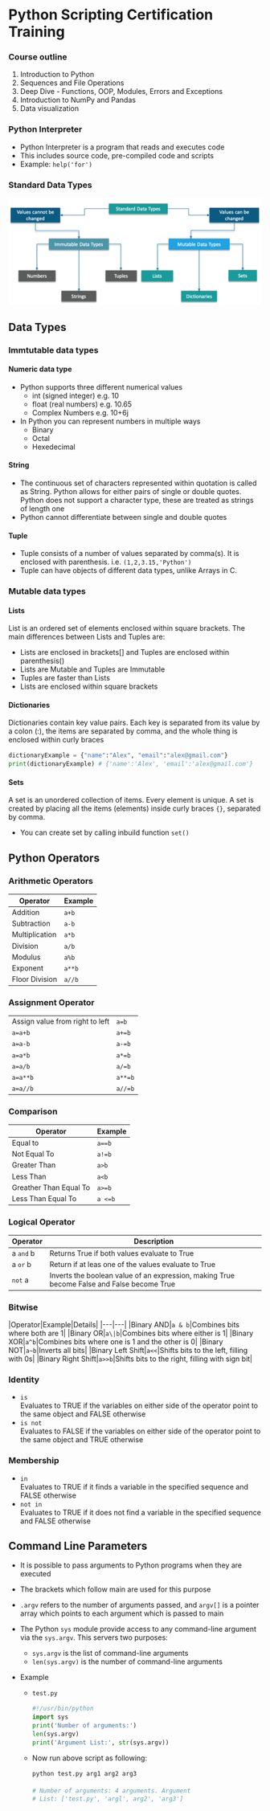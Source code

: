 # Python Scripting Certification Training

### Course outline
1. Introduction to Python
2. Sequences and File Operations
3. Deep Dive - Functions, OOP, Modules, Errors and Exceptions
4. Introduction to NumPy and Pandas
5. Data visualization

### Python Interpreter
- Python Interpreter is a program that reads and executes code
- This includes source code, pre-compiled code and scripts
- Example: `help('for')`

### Standard Data Types
![](img/datatypes.png)

## Data Types

### Immtutable data types
#### Numeric data type
- Python supports three different numerical values
  - int (signed integer) e.g. 10
  - float (real numbers) e.g. 10.65
  - Complex Numbers e.g. 10+6j
- In Python you can represent numbers in multiple ways
  - Binary
  - Octal
  - Hexedecimal

#### String
- The continuous set of characters represented within quotation is called as String. Python allows for either pairs of single or double quotes. Python does not support a character type, these are treated as strings of length one
- Python cannot differentiate between single and double quotes

#### Tuple
- Tuple consists of a number of values separated by comma(s). It is enclosed with parenthesis. i.e. `(1,2,3.15,'Python')`
- Tuple can have objects of different data types, unlike Arrays in C.

### Mutable data types
#### Lists
List is an ordered set of elements enclosed within square brackets. The main differences between Lists and Tuples are:
- Lists are enclosed in brackets[] and Tuples are enclosed within parenthesis()
- Lists are Mutable and Tuples are Immutable
- Tuples are faster than Lists
- Lists are enclosed within square brackets

#### Dictionaries
Dictionaries contain key value pairs. Each key is separated from its value by a colon (:), the items are separated by comma, and the whole thing is enclosed within curly braces
```python
dictionaryExample = {"name":"Alex", "email":"alex@gmail.com"}
print(dictionaryExample) # {'name':'Alex', 'email':'alex@gmail.com'}
```

#### Sets
A set is an unordered collection of items. Every element is unique. A set is created by placing all the items (elements) inside curly braces `{}`, separated by comma.
- You can create set by calling inbuild function `set()`

## Python Operators
### Arithmetic Operators
|Operator|Example|
|---|---|
|Addition|`a+b`|
|Subtraction|`a-b`|
|Multiplication|`a*b`|
|Division|`a/b`|
|Modulus|`a%b`|
|Exponent|`a**b`|
|Floor Division|`a//b`|

### Assignment Operator
|||
|---|---|
|Assign value from right to left|`a=b`|
|`a=a+b`|`a+=b`|
|`a=a-b`|`a-=b`|
|`a=a*b`|`a*=b`|
|`a=a/b`|`a/=b`|
|`a=a**b`|`a**=b`|
|`a=a//b`|`a//=b`|

### Comparison
|Operator|Example|
|---|---|
|Equal to|`a==b`|
|Not Equal To|`a!=b`|
|Greater Than|`a>b`|
|Less Than|`a<b`|
|Greather Than Equal To|`a>=b`|
|Less Than Equal To|`a <=b`|

### Logical Operator
|Operator|Description|
|---|---|
|a `and` b|Returns True if both values evaluate to True|
|a `or` b|Return if at leas one of the values evaluate to True|
|`not` a|Inverts the boolean value of an expression, making True become False and False become True|

### Bitwise
|Operator|Example|Details|
|---|---|
|Binary AND|`a & b`|Combines bits where both are 1|
|Binary OR|`a\|b`|Combines bits where either is 1|
|Binary XOR|`a^b`|Combines bits where one is 1 and the other is 0|
|Binary NOT|`a~b`|Inverts all bits|
|Binary Left Shift|`a<<`|Shifts bits to the left, filling with 0s|
|Binary Right Shift|`a>>b`|Shifts bits to the right, filling with sign bit|

### Identity
- `is` <br>Evaluates to TRUE if the variables on either side of the operator point to the same object and FALSE otherwise
- `is not`<br>Evaluates to FALSE if the variables on either side of the operator point to the same object and TRUE otherwise

### Membership
- `in`<br>Evaluates to TRUE if it finds a variable in the specified sequence and FALSE otherwise
- `not in`<br>Evaluates to TRUE if it does not find a variable in the specified sequence and FALSE otherwise


## Command Line Parameters
- It is possible to pass arguments to Python programs when they are executed
- The brackets which follow main are used for this purpose
- `.argv` refers to the number of arguments passed, and `argv[]` is a pointer array which points to
each argument which is passed to main
- The Python `sys` module provide access to any command-line argument via the `sys.argv`. This servers two purposes:
  - `sys.argv` is the list of command-line arguments
  - `len(sys.argv)` is the number of command-line arguments

- Example
  - `test.py`

    ```python
    #!/usr/bin/python
    import sys
    print('Number of arguments:')
    len(sys.argv)
    print('Argument List:', str(sys.argv))
    ```
  - Now run above script as following:
    ```python
    python test.py arg1 arg2 arg3
    
    # Number of arguments: 4 arguments. Argument
    # List: ['test.py', 'argl', arg2', 'arg3']
    ```